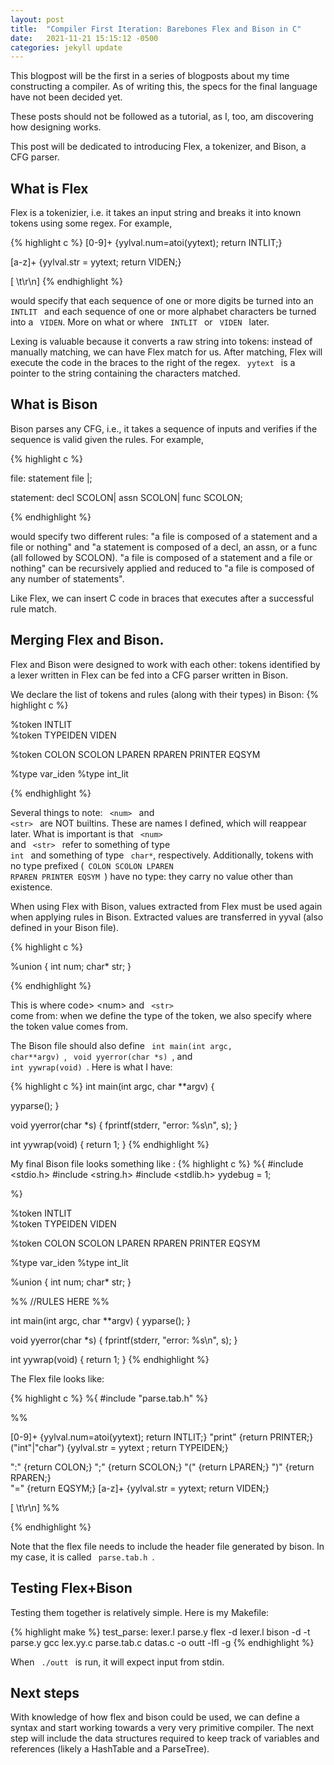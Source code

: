```yaml
---
layout: post
title:  "Compiler First Iteration: Barebones Flex and Bison in C"
date:   2021-11-21 15:15:12 -0500
categories: jekyll update
---
```

This blogpost will be the first in a series of blogposts about my time constructing a compiler. As of writing this, the specs for the final language have not been decided yet.

These posts should not be followed as a tutorial, as I, too, am discovering how designing works.

This post will be dedicated to introducing Flex, a tokenizer, and Bison, a CFG parser.

## What is Flex
Flex is a tokenizier, i.e. it takes an input string and breaks it into known tokens using some regex. For example, 

{% highlight c %}
[0-9]+       {yylval.num=atoi(yytext); return INTLIT;}

[a-z]+    {yylval.str = yytext;   return VIDEN;}

[ \t\r\n]
{% endhighlight %}

would specify that each sequence of one or more digits be turned into an <code> INTLIT </code> and each sequence of one or more alphabet characters be turned into a <code> VIDEN</code>. More on what or where <code> INTLIT </code> or <code> VIDEN </code> later.

Lexing is valuable because it converts a raw string into tokens: instead of manually matching, we can have Flex match for us. After matching, Flex will execute the code in the braces to the right of the regex. <code> yytext </code> is a pointer to the string containing the characters matched.


## What is Bison
Bison parses any CFG, i.e., it takes a sequence of inputs and verifies if the sequence is valid given the rules. For example, 

{% highlight c %}

file: statement file |;

statement: decl SCOLON| assn SCOLON| func SCOLON;

{% endhighlight %}

would specify two different rules: "a file is composed of a statement and a file or nothing" and "a statement is composed of a decl, an assn, or a func (all followed by SCOLON). "a file is composed of a statement and a file or nothing" can be recursively applied and reduced to "a file is composed of any number of statements". 

Like Flex, we can insert C code in braces that executes after a successful rule match. 

## Merging Flex and Bison.

Flex and Bison were designed to work with each other: tokens identified by a lexer written in Flex can be fed into a CFG parser written in Bison. 

We declare the list of tokens and rules (along with their types) in Bison: 
{% highlight c %}

%token  <num> INTLIT  
%token  <str> TYPEIDEN VIDEN 

%token  COLON   SCOLON  LPAREN  RPAREN  PRINTER EQSYM 

%type<str> var_iden
%type<num> int_lit

{% endhighlight %}

Several things to note: <code> \<num\> </code> and <code> \<str\> </code> are NOT builtins. These are names I defined, which will reappear later. What is important is that <code> \<num\> </code> and <code> \<str\> </code> refer to something of type <code> int </code> and something of type <code> char*</code>, respectively. Additionally, tokens with no type prefixed (<code> COLON SCOLON LPAREN RPAREN PRINTER EQSYM </code>) have no type: they carry no value other than existence. 

When using Flex with Bison, values extracted from Flex must be used again when applying rules in Bison. Extracted values are transferred in yyval (also defined in your Bison file). 

{% highlight c %}

%union {
    int num;
    char* str;
}


{% endhighlight %}

This is where code> \<num\> </code> and <code> \<str\> </code> come from: when we define the type of the token, we also specify where the token value comes from. 

The Bison file should also define <code> int main(int argc, char**argv) </code>, <code> void yyerror(char *s) </code>, and <code> int yywrap(void) </code>. Here is what I have: 

{% highlight c %}
int main(int argc, char **argv) {

  yyparse();
}

void yyerror(char *s)
{
  fprintf(stderr, "error: %s\n", s);
}

int yywrap(void) {
  return 1;
}
{% endhighlight %}

My final Bison file looks something like :
{% highlight c %}
%{
    #include <stdio.h>
    #include <string.h>
    #include <stdlib.h>
    yydebug = 1;



%}

%token  <num> INTLIT  
%token  <str> TYPEIDEN VIDEN 

%token  COLON   SCOLON  LPAREN  RPAREN  PRINTER EQSYM 

%type<str> var_iden
%type<num> int_lit

%union {
    int num;
    char* str;
}


%%
//RULES HERE
%%

int main(int argc, char **argv) {
  yyparse();
}


void yyerror(char *s)
{
  fprintf(stderr, "error: %s\n", s);
}

int yywrap(void) {
  return 1;
}
{% endhighlight %}

The Flex file looks like:

{% highlight c %}
%{
    #include "parse.tab.h"
%}

%%

[0-9]+       {yylval.num=atoi(yytext); return INTLIT;}
"print"     {return PRINTER;}
("int"|"char")  {yylval.str = yytext ;  return TYPEIDEN;}

":"         {return  COLON;}
";"         {return SCOLON;}
"("         {return LPAREN;}
")"         {return RPAREN;}    
"="         {return EQSYM;}
[a-z]+    {yylval.str = yytext;   return VIDEN;}

[ \t\r\n]
%%

{% endhighlight %}

Note that the flex file needs to include the header file generated by bison. In my case, it is called <code> parse.tab.h </code>.

## Testing Flex+Bison

Testing them together is relatively simple. Here is my Makefile:

{% highlight make %}
test_parse: lexer.l parse.y
	flex -d lexer.l 
	bison -d -t parse.y 
	gcc lex.yy.c parse.tab.c datas.c -o outt -lfl -g
{% endhighlight %}

When <code> ./outt </code> is run, it will expect input from stdin. 

## Next steps

With knowledge of how flex and bison could be used, we can define a syntax and start working towards a very very primitive compiler. The next step will include the data structures required to keep track of variables and references (likely a HashTable and a ParseTree).